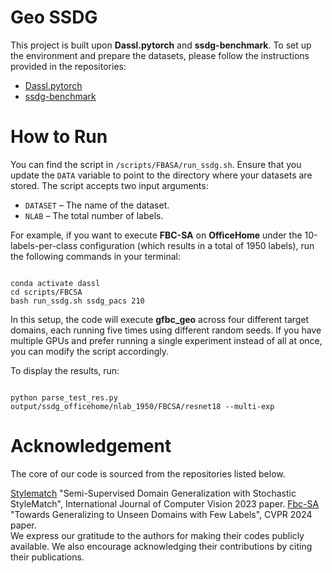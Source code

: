 # Geo SSDG
<p>This project is built upon <strong>Dassl.pytorch</strong> and <strong>ssdg-benchmark</strong>. To set up the environment and prepare the datasets, please follow the instructions provided in the repositories:</p>

<ul>
    <li><a href="https://github.com/KaiyangZhou/Dassl.pytorch">Dassl.pytorch</a></li>
    <li><a href="https://github.com/KaiyangZhou/ssdg-benchmark">ssdg-benchmark</a></li>
</ul>

<h1>How to Run</h1>

<p>You can find the script in <code>/scripts/FBASA/run_ssdg.sh</code>. Ensure that you update the <code>DATA</code> variable to point to the directory where your datasets are stored. The script accepts two input arguments:</p>

<ul>
    <li><code>DATASET</code> – The name of the dataset.</li>
    <li><code>NLAB</code> – The total number of labels.</li>
</ul>

<p>For example, if you want to execute <strong>FBC-SA</strong> on <strong>OfficeHome</strong> under the 10-labels-per-class configuration (which results in a total of 1950 labels), run the following commands in your terminal:</p>

<pre><code>
conda activate dassl
cd scripts/FBCSA
bash run_ssdg.sh ssdg_pacs 210
</code></pre>

<p>In this setup, the code will execute <strong>gfbc_geo</strong> across four different target domains, each running five times using different random seeds. If you have multiple GPUs and prefer running a single experiment instead of all at once, you can modify the script accordingly.</p>

<p>To display the results, run:</p>

<pre><code>
python parse_test_res.py output/ssdg_officehome/nlab_1950/FBCSA/resnet18 --multi-exp
</code></pre>
<h1>Acknowledgement</h1>
The core of our code is sourced from the repositories listed below.

<a href='https://openreview.net/pdf?id=1JssKBooMlp'>Stylematch</a> "Semi-Supervised Domain Generalization
with Stochastic StyleMatch", International Journal of Computer Vision 2023  paper.
<a href ='https://github.com/Chumsy0725/FBC-SA' > Fbc-SA</a> "Towards Generalizing to Unseen Domains with Few Labels", CVPR 2024 paper.
<br>
We express our gratitude to the authors for making their codes publicly available. We also encourage acknowledging their contributions by citing their publications.
